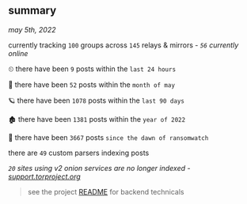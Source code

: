 
## summary
_may 5th, 2022_

currently tracking `100` groups across `145` relays & mirrors - _`56` currently online_

⏲ there have been `9` posts within the `last 24 hours`

🦈 there have been `52` posts within the `month of may`

🪐 there have been `1078` posts within the `last 90 days`

🏚 there have been `1381` posts within the `year of 2022`

🦕 there have been `3667` posts `since the dawn of ransomwatch`

there are `49` custom parsers indexing posts

_`20` sites using v2 onion services are no longer indexed - [support.torproject.org](https://support.torproject.org/onionservices/v2-deprecation/)_

> see the project [README](https://github.com/thetanz/ransomwatch#ransomwatch--) for backend technicals
